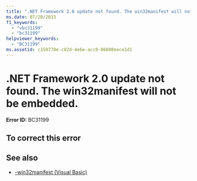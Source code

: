 ```yaml
---
title: ".NET Framework 2.0 update not found. The win32manifest will not be embedded."
ms.date: 07/20/2015
f1_keywords:
  - "vbc31199"
  - "bc31199"
helpviewer_keywords:
  - "BC31199"
ms.assetid: c150778e-c82d-4e6e-acc0-06080eece1d1
---
```

# .NET Framework 2.0 update not found. The win32manifest will not be embedded.

**Error ID:** BC31199

## To correct this error

## See also

- [-win32manifest (Visual Basic)](../reference/command-line-compiler/win32manifest.md)
